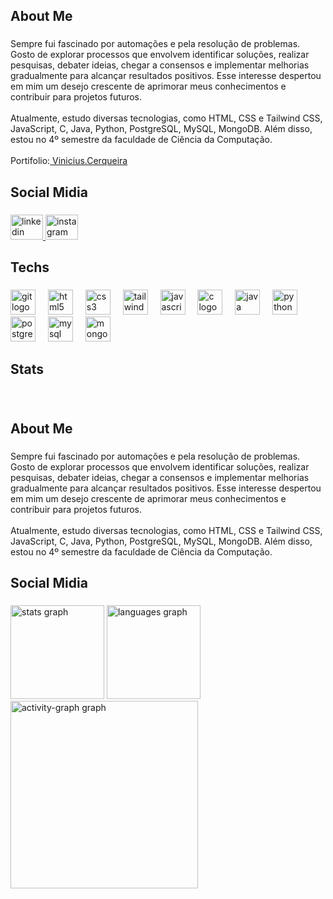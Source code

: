 <h2 align="left">About Me</h2>

###

<p align="left">Sempre fui fascinado por automações e pela resolução de problemas. Gosto de explorar processos que envolvem identificar soluções, realizar pesquisas, debater ideias, chegar a consensos e implementar melhorias gradualmente para alcançar resultados positivos. Esse interesse despertou em mim um desejo crescente de aprimorar meus conhecimentos e contribuir para projetos futuros.<br><br>Atualmente, estudo diversas tecnologias, como HTML, CSS e Tailwind CSS, JavaScript, C, Java, Python, PostgreSQL, MySQL, MongoDB. Além disso, estou no 4º semestre da faculdade de Ciência da Computação.<br><br>Portifolio:<a href="https://vinicerqueira.github.io/Portifolio/" target="_blank"> Vinicius.Cerqueira</a></p>

###

<h2 align="left">Social Midia</h2>

###

<div align="left">
  <a href="https://www.linkedin.com/in/viniciusfsc/" target="_blank">
    <img src="https://raw.githubusercontent.com/maurodesouza/profile-readme-generator/master/src/assets/icons/social/linkedin/default.svg" width="52" height="40" alt="linkedin logo"  />
  </a>
  <a href="https://www.instagram.com/vinifsc_dev/" target="_blank">
    <img src="https://raw.githubusercontent.com/maurodesouza/profile-readme-generator/master/src/assets/icons/social/instagram/default.svg" width="52" height="40" alt="instagram logo"  />
  </a>
</div>

###

<h2 align="left">Techs</h2>

###

<div align="left">
  <img src="https://skillicons.dev/icons?i=git" height="40" alt="git logo"  />
  <img width="12" />
  <img src="https://skillicons.dev/icons?i=html" height="40" alt="html5 logo"  />
  <img width="12" />
  <img src="https://skillicons.dev/icons?i=css" height="40" alt="css3 logo"  />
  <img width="12" />
  <img src="https://skillicons.dev/icons?i=tailwind" height="40" alt="tailwindcss logo"  />
  <img width="12" />
  <img src="https://skillicons.dev/icons?i=js" height="40" alt="javascript logo"  />
  <img width="12" />
  <img src="https://skillicons.dev/icons?i=c" height="40" alt="c logo"  />
  <img width="12" />
  <img src="https://skillicons.dev/icons?i=java" height="40" alt="java logo"  />
  <img width="12" />
  <img src="https://skillicons.dev/icons?i=py" height="40" alt="python logo"  />
  <img width="12" />
  <img src="https://skillicons.dev/icons?i=postgres" height="40" alt="postgresql logo"  />
  <img width="12" />
  <img src="https://skillicons.dev/icons?i=mysql" height="40" alt="mysql logo"  />
  <img width="12" />
  <img src="https://skillicons.dev/icons?i=mongodb" height="40" alt="mongodb logo"  />
</div>

###

<h2 align="left">Stats</h2>

###

<br clear="both">

<h2 align="left">About Me</h2>

###

<p align="left">Sempre fui fascinado por automações e pela resolução de problemas. Gosto de explorar processos que envolvem identificar soluções, realizar pesquisas, debater ideias, chegar a consensos e implementar melhorias gradualmente para alcançar resultados positivos. Esse interesse despertou em mim um desejo crescente de aprimorar meus conhecimentos e contribuir para projetos futuros.<br><br>Atualmente, estudo diversas tecnologias, como HTML, CSS e Tailwind CSS, JavaScript, C, Java, Python, PostgreSQL, MySQL, MongoDB. Além disso, estou no 4º semestre da faculdade de Ciência da Computação.</p>

###

<h2 align="left">Social Midia</h2>

###

<div align="left">
  <img src="https://github-readme-stats.vercel.app/api?username=ViniCerqueira&hide_title=false&hide_rank=true&show_icons=true&include_all_commits=true&count_private=true&disable_animations=false&theme=noctis_minimus&locale=en&hide_border=true&order=1" height="150" alt="stats graph"  />
  <img src="https://github-readme-stats.vercel.app/api/top-langs?username=ViniCerqueira&locale=en&hide_title=false&layout=compact&card_width=320&langs_count=5&theme=noctis_minimus&hide_border=true&order=2" height="150" alt="languages graph"  />
  <img src="https://github-readme-activity-graph.vercel.app/graph?username=ViniCerqueira&radius=16&theme=noctis-minimus&area=true&order=5&hide_border=true&hide_title=true" height="300" alt="activity-graph graph"  />
</div>

###

